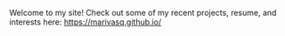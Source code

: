 Welcome to my site!
Check out some of my recent projects, resume, and interests here: https://marivasq.github.io/
